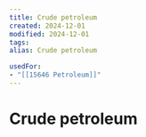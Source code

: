 ```yaml
---
title: Crude petroleum
created: 2024-12-01
modified: 2024-12-01
tags: 
alias: Crude petroleum

usedFor:
- "[[15646 Petroleum]]"
---
```

# Crude petroleum
